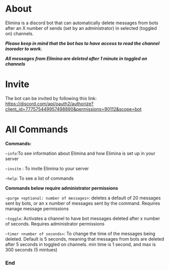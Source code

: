 # About
Elimina is a discord bot that can automatically delete messages from bots after an X number of sends (set by an administrator) in selected (toggled on) channels. 

***Please keep in mind that the bot has to have access to read the channel inoroder to work.***

***All messages from Elimina are deleted after 1 minute in toggled on channels***


# Invite
The bot can be invited by following this link: https://discord.com/api/oauth2/authorize?client_id=777575449957498890&permissions=90112&scope=bot 


# All Commands
**Commands:**

```~info```:To see information about Elimina and how Elimina is set up in your server

```~invite``` : To invite Elimina to your server

```~help```: To see a list of commands


**Commands below require administrator permissions**

```~purge <optional: number of messages>```: deletes a default of 20 messages sent by bots, or an x number of messages sent by the command. Requires manage message permissions

```~toggle```: Activates a channel to have bot messages deleted after x number of seconds. Requires administrator permissions

```~timer <number of seconds>```: To change the time of the messages being deleted. Default is 5 seconds, meaning that messages from bots are deleted after 5 seconds in toggled on channels. min time is 1 second, and max is 300 seconds (5 mintues)


### End
